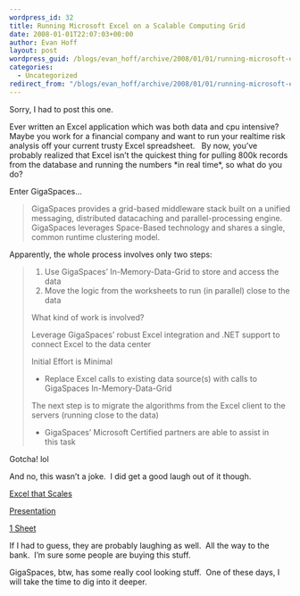 ```yaml
---
wordpress_id: 32
title: Running Microsoft Excel on a Scalable Computing Grid
date: 2008-01-01T22:07:03+00:00
author: Evan Hoff
layout: post
wordpress_guid: /blogs/evan_hoff/archive/2008/01/01/running-microsoft-excel-on-a-scalable-computing-grid.aspx
categories:
  - Uncategorized
redirect_from: "/blogs/evan_hoff/archive/2008/01/01/running-microsoft-excel-on-a-scalable-computing-grid.aspx/"
---
```

Sorry, I had to post this one.

Ever written an Excel application which was both data and cpu intensive?&nbsp; Maybe you work for a financial company and want to run your realtime risk analysis off your current trusty Excel spreadsheet.&nbsp;&nbsp; By now, you&#8217;ve probably realized that Excel isn&#8217;t the quickest thing for pulling 800k records from the database and running the numbers \*in real time\*, so what do you do?

Enter GigaSpaces&#8230;

> GigaSpaces provides a grid-based middleware stack built on a unified messaging, distributed datacaching and parallel-processing engine. GigaSpaces leverages Space-Based technology and shares a single, common runtime clustering model.

Apparently, the whole process involves only two steps:

>   1. Use GigaSpaces’ In-Memory-Data-Grid to store and access the data
>   2. Move the logic from the worksheets to run (in parallel) close to the data
> 
> What kind of work is involved?
> 
> Leverage GigaSpaces’ robust Excel integration and .NET support to connect Excel to the data center
> 
> Initial Effort is Minimal
> 
>   * Replace Excel calls to existing data source(s) with calls to GigaSpaces In-Memory-Data-Grid
> 
> The next step is to migrate the algorithms from the Excel client to the servers (running close to the data)
> 
>   * GigaSpaces’ Microsoft Certified partners are able to assist in  
>     this task

Gotcha! lol

And no, this wasn&#8217;t a joke.&nbsp; I did get a good laugh out of it though.

<a href="http://www.gigaspaces.com/os_papers.html#MS_GigaSpaces_Excel_That_Scales" target="_blank">Excel that Scales</a>

[Presentation](http://www.gigaspaces.com/presentations/Excel_Biz.pdf)

<a href="http://www.gigaspaces.com/presentations/MS_1_Pager.pdf" target="_blank">1 Sheet</a>

If I had to guess, they are probably laughing as well.&nbsp; All the way to the bank.&nbsp; I&#8217;m sure some people are buying this stuff.

GigaSpaces, btw, has some really cool looking stuff.&nbsp; One of these days, I will take the time to dig into it deeper.